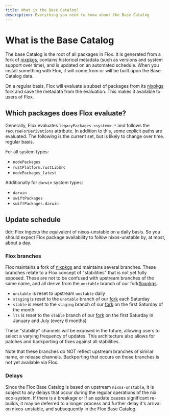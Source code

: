 ```yaml
---
title: What is the Base Catalog?
description: Everything you need to know about the Base Catalog
---
```


# What is the Base Catalog

The base Catalog is the root of all packages in Flox.  It is generated from
a fork of [nixpkgs][nixpkgs], contains historical metadata (such as versions and system support over time), and is
updated on an automated schedule.  When you install something with Flox, it will come from or
will be built upon the Base Catalog data.

On a regular basis, Flox will evaluate a subset of packages from its
[nixpkgs][nixpkgs] fork and save the metadata from the evaluation.  This makes
it available to users of Flox.

## Which packages does Flox evaluate?

Generally, Flox evaluates `legacyPackages.<system>.*` and follows the
`recurseForDerivations` attribute.  In addition to this, some explicit paths are
evaluated.  The following is the current set, but is likely to change over time.
regular basis.

For all system types:

- `nodePackages`
- `rustPlatform.rustLibSrc`
- `nodePackages_latest`

Additionally for `darwin` system types:

- `darwin`
- `swiftPackages`
- `swiftPackages.darwin`

## Update schedule

tldr; Flox ingests the equivalent of nixos-unstable on a daily basis.  So you
should expect Flox package availability to follow nixos-unstable by, at most,
about a day.

### Flox branches

Flox maintains a fork of [nixpkgs][floxpkgs] and maintains several branches.
These branches relate to a Flox concept of "stabilities" that is not yet fully
exposed.  These are not to be confused with upstream branches of the
same name, and all derive from the `unstable` branch of our fork[floxpkgs].

- `unstable` is reset to upstream `unstable` daily
- `staging` is reset to the `unstable` branch of our [fork][floxpkgs] each Saturday
- `stable` is reset to the `staging` branch of our [fork][floxpkgs] on the first Saturday of the month
- `lts` is reset to the `stable` branch of our [fork][floxpkgs] on the first Saturday in January and July (every 6 months)

These "stability" channels will be exposed in the future, allowing users to
select a varying frequency of updates.  This architecture also allows for
patches and backporting of fixes against all stabilities.

Note that these branches do NOT reflect upstream branches of similar name, or
release channels.  Backporting that occurs on those branches is not yet
available via Flox.

### Delays

Since the Flox Base Catalog is based on upstream `nixos-unstable`, it is subject
to any delays that occur during the regular operations of the nix eco-system.
If there is a breakage or if an update causes significant re-builds, it may be
deferred to a longer process and further delay it's arrival on nixos-unstable,
and subsequently in the Flox Base Catalog.

[nixpkgs]: https://github.com/NixOS/nixpkgs
[floxpkgs]: https://github.com/flox/nixpkgs
